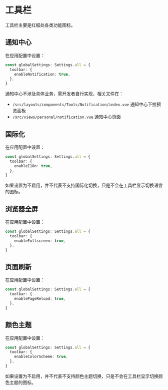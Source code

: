 # 工具栏

工具栏主要是红框处各类功能图标。

<ZoomImg src="/toolbar.png" />

## 通知中心 <sup class="pro-badge" />

在应用配置中设置：

```ts {2-4}
const globalSettings: Settings.all = {
  toolbar: {
    enableNotification: true,
  },
}
```

通知中心不涉及具体业务，需开发者自行实现，相关文件在：

- `/src/layouts/components/Tools/Notification/index.vue` 通知中心下拉预览面板
- `/src/views/personal/notification.vue` 通知中心页面

## 国际化 <sup class="pro-badge" />

在应用配置中设置：

```ts {2-4}
const globalSettings: Settings.all = {
  toolbar: {
    enableI18n: true,
  },
}
```

如果设置为不启用，并不代表不支持国际化切换，只是不会在工具栏显示切换语言的图标。

## 浏览器全屏

在应用配置中设置：

```ts {2-4}
const globalSettings: Settings.all = {
  toolbar: {
    enableFullscreen: true,
  },
}
```

## 页面刷新

在应用配置中设置：

```ts {2-4}
const globalSettings: Settings.all = {
  toolbar: {
    enablePageReload: true,
  },
}
```

## 颜色主题

在应用配置中设置：

```ts {2-4}
const globalSettings: Settings.all = {
  toolbar: {
    enableColorScheme: true,
  },
}
```

如果设置为不启用，并不代表不支持颜色主题切换，只是不会在工具栏显示切换颜色主题的图标。
